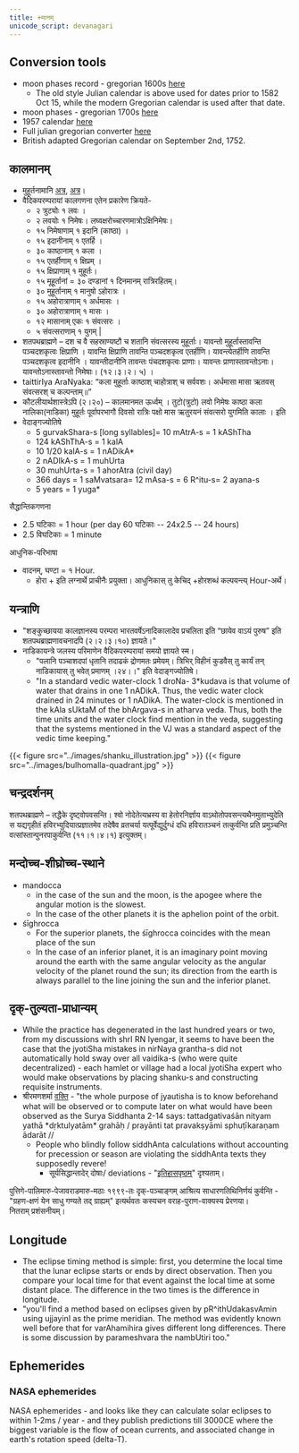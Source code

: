 ```yaml
---
title: +मानम्
unicode_script: devanagari
---
```


## Conversion tools
- moon phases record - gregorian 1600s [here](http://astropixels.com/ephemeris/phasescat/phases1601.html) 
  - The old style Julian calendar is above used for dates prior to 1582 Oct 15, while the modern Gregorian calendar is used after that date. 
- moon phases - gregorian 1700s	[here](http://astropixels.com/ephemeris/phasescat/phases1701.html)
- 1957 calendar [here](http://www.bsswebsite.me.uk/Daysanddates/indiandate.htm) 	
- Full julian gregorian converter [here](http://www.rosettacalendar.com/)
- British adapted Gregorian calendar on September 2nd, 1752.

## कालमानम्
- मुहूर्तनामानि [अत्र](https://imgur.com/Nx2J5VU), [अत्र](https://twitter.com/JoeAgneya/status/923818607154315269)।
- वैदिकपरम्परायां कालगणना एतेन प्रकारेण क्रियते-
    - २ त्रुट्योः १ लवः । 
    - २ लवयोः १ निमेषः। लघ्वक्षरोच्चारणमात्रोऽक्षिनिमेषः।
    - १५ निमेषाणाम् १ इदानि (काष्ठा) ।
    - १५ इदानीनाम् १ एतर्हि । 
    - ३० काष्ठानाम् १ कला ।
    - १५ एतर्हीणाम् १ क्षिप्रम् । 
    - १५ क्षिप्राणाम् १ मुहूर्तः। 
    - १५ मूहूर्तानां = ३० दण्डानां १ दिनमानम् रात्रिरहितम्।
    - ३० मुहूर्तानाम् १ मानुषो ऽहोरात्रः ।
    - १५ अहोरात्राणाम् १ अर्धमासः । 
    - ३० अहोरात्राणाम् १ मासः । 
    - १२ मासानाम् एकः १ संवत्सरः । 
    - ५ संवत्सराणाम् १ युगम् |
-  शतपथब्राह्मणे  –  दश च वै सहस्राण्यष्टौ च शतानि संवत्सरस्य मुहूर्ताः। यावन्तो मुहूर्तास्तावन्ति पञ्चदशकृत्वः क्षिप्राणि । यावन्ति क्षिप्राणि तावन्ति पञ्चदशकृत्व एतर्हीणि। यावन्त्येतर्हीणि तावन्ति पञ्चदशकृत्व इदानीनि । यावन्तीदानीनि तावन्तः पंचदशकृत्वः प्राणाः। यावन्तः प्राणास्तावन्तोऽनाः। यावन्तोऽनास्तावन्तो निमेषाः। (१२।३।२। ५) ।
- taittirIya AraNyaka: “कला मुहूर्ताः काष्ठाश् चाहोत्राश् च सर्ववशः। अर्धमासा मासा ऋतवस् संवत्सरश् च कल्पन्ताम्॥”
- कौटलीयार्थशास्त्रेऽपि (२।२०) – कालमानमत ऊर्ध्वम् । तुटो(त्रुटो) लवो निमेषः काष्ठा कला नालिका(नाडिका) मुहूर्तः पूर्वापरभागौ दिवसो रात्रिः पक्षो मास ऋतुरयनं संवत्सरो युगमिति कालाः । इति
- वेदाङ्गज्योतिषे
  - 5 gurvakShara-s [long syllables]= 10 mAtrA-s = 1 kAShTha
  - 124 kAShThA-s = 1 kalA
  - 10 1/20 kalA-s = 1 nADikA*
  - 2 nADIkA-s = 1 muhUrta
  - 30 muhUrta-s = 1 ahorAtra (civil day)
  - 366 days = 1 saMvatsara= 12 mAsa-s = 6 R^itu-s= 2 ayana-s
  - 5 years = 1 yuga*  

सैद्धान्तिकगणना

- 2.5 घटिकाः = 1 hour (per day 60 घटिकाः -- 24x2.5 -- 24 hours)
- 2.5 विघटिकाः = 1 minute

आधुनिक-परिभाषा

- वादनम्, घण्टा = १ Hour.
  - होरा + इति लग्नार्थे प्राचीनैः प्रयुक्ता। आधुनिकास् तु केचिद् +होरशब्धं कल्पयन्त्य् Hour-अर्थे। 

## यन्त्राणि
- "शङ्कुच्छायया कालज्ञानस्य परम्परा भारतवर्षेऽनादिकालादेव प्रचलिता इति “छायेव वाऽयं पुरुष” इति  शतपथब्राह्मणावचनादपि (२।२।३।१०) ज्ञायते।"
- नाडिकायन्त्रे जलस्य परिमाणेन वैदिकपरम्परायां समयो ज्ञायते स्म।
  - "पलानि पञ्चाशदपां धृतानि तदाढकं द्रोणमतः प्रमेयम्। त्रिभिर् विहीनं कुडवैस् तु कार्यं तन् नाडिकायास् तु भवेत् प्रमाणम् ।२४।।" इति वेदाङ्गज्योतिषे।
  - "In a standard vedic water-clock 1 droNa- 3*kudava is that volume of water that drains in one 1 nADikA. Thus, the vedic water clock drained in 24 minutes or 1 nADikA. The water-clock is mentioned in the kAla sUktaM of the bhArgava-s in atharva veda. Thus, both the time units and the water clock find mention in the veda, suggesting that the systems mentioned in the VJ was a standard aspect of the vedic time keeping."

{{< figure src="../images/shanku_illustration.jpg"  >}}
{{< figure src="../images/bulhomalla-quadrant.jpg"  >}}

## चन्द्रदर्शनम्
शतपथब्राह्मणे – तद्धैके दृष्ट्वोपवसन्ति। श्वो नोदेतेत्यभ्रस्य वा हेतोरनिर्ज्ञाय वाऽथोतोपवसन्त्यथैनमुताभ्युदेति स यद्यगृहीतं हविरभ्युदियात्प्रज्ञातमेव तदेषैव व्रतचर्या यत्पूर्वेद्युर्दुग्धं दधि हविरातञ्चनं तत्कुर्वन्ति प्रति प्रमुञ्चन्ति वत्सांस्तान्पुनरपाकुर्वन्ति (११।१।४।१) इत्युक्तम्।

## मन्दोच्च-शीघ्रोच्च-स्थाने
- mandocca
  - in the case of the sun and the moon, is the apogee where the angular motion is the slowest.
  - In the case of the other planets it is the aphelion point of the orbit. 
- śīghrocca
  - For the superior planets, the śīghrocca coincides with the mean place of the sun
  - In the case of an inferior planet, it is an imaginary point moving around the earth with the same angular velocity as the angular velocity of the planet round the sun; its direction from the earth is always parallel to the line joining the sun and the inferior planet.

## दृक्-तुल्यता-प्राधान्यम्
- While the practice has degenerated in the last hundred years or two, from my discussions with shrI RN Iyengar, it seems to have been the case that the jyotiSha mistakes in nirNaya grantha-s did not automatically hold sway over all vaidika-s (who were quite decentralized) - each hamlet or village had a local jyotiSha expert who would make observations by placing shanku-s and constructing requisite instruments.
- श्रीरमणशर्मा [वक्ति](https://groups.yahoo.com/neo/groups/swisseph/conversations/topics/6581) \- "the whole purpose of jyautisha is to know beforehand what will be observed or to compute later on what would have been observed as the Surya Siddhanta 2-14 says: tattadgativaśān nityam yathā \*dṛktulyatām\* grahāḥ / prayānti tat pravakṣyāmi sphuṭīkaraṇam ādarāt // 
  - People who blindly follow siddhAnta calculations without accounting for precession or season are violating the siddhAnta texts they supposedly revere!
    - सूर्यसिद्धान्तादेर् दोषाः/ deviations - "[इतिहासपृष्ठम्](../history/)" दृश्यताम्।

पुत्तिगे-पालिमारु-पेजावराडमारु-मठाः १९९९-तः दृक्-पञ्चाङ्गम् आश्रित्य साधारणतिथिनिर्णयं कुर्वन्ति - "ग्रहण-क्षणं येन साधु गण्यते तद् ग्राह्यम्" इत्यर्थवतः कस्यचन वराह-पुराण-वाक्यस्य प्रेरणया।  
नितराम् प्रशंसनीयम्।

## Longitude
- The eclipse timing method is simple: first, you determine the local time that the lunar eclipse starts or ends by direct observation. Then you compare your local time for that event against the local time at some distant place. The difference in the two times is the difference in longitude.
- "you'll find a method based on eclipses given by pR^ithUdakasvAmin using ujjayinI as the prime meridian. The method was evidently known well before that for varAhamihira gives different long differences. There is some discussion by parameshvara the nambUtiri too."

## Ephemerides
### NASA ephemerides
NASA ephemerides - and looks like they can calculate solar eclipses to within 1-2ms / year - and they publish predictions till 3000CE where the biggest variable is the flow of ocean currents, and associated change in earth's rotation speed (delta-T).